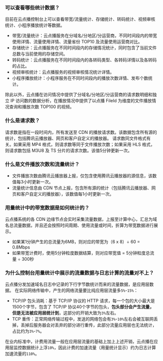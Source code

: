 ### 可以查看哪些统计数据？
目前在云点播控制台上可以查看带宽/流量统计、存储统计、转码统计、视频审核统计、小程序播放统计等数据。

- 带宽/流量统计：云点播服务在分域名/分地区/分运营商，不同时间段内的带宽使用详情、流量使用详情、流量省份 TOP10 及流量使用运营商对比。
- 存储统计：云点播服务在不同时间段内的存储情况统计，同时包含了当前文件总数与当前使用的存储空间。
- 转码统计：云点播服务在不同时间段内的各转码类型、各转码详情以及各转码的占比。
- 视频审核统计：云点播服务的视频审核情况统计详情。
- 小程序播放统计：小程序服务在不同时间段内的播放次数详情、发布个数统计。

除此以外，云点播在访问情况中提供了分域名/分地区/分运营商的请求数明细和独立 IP 访问数的数据分析，在播放情况中提供了以点播 FileId 为维度的文件播放情况查询和播放次数 TOP100 的视频。

### 什么是请求数？

请求数是指在一段时间内，所有发送至 CDN 的播放请求数。该数据包含所有源的统计，包括腾讯云播放器、网页和客户自定义的播放器。
请求数同文件格式有关。如果采用 MP4 格式，则请求数等同于文件播放次数；如果采用 HLS 格式，则请求数包括 M3U8 及 TS 分片的请求次数。该值5分钟更新一次。

### 什么是文件播放次数和流量统计？
- 文件播放次数由腾讯云播放器上报，仅包含使用腾讯云播放器的源信息，该数值每3小时更新一次。
- 流量统计信息由 CDN 节点上报，包含所有源的统计（包括腾讯云播放器、网页和客户自定义的播放器），该数值每1小时更新一次。

### 用量统计中的带宽数据是如何统计的？
云点播系统的各 CDN 边缘节点会实时采集流量数据，上报至计算中心，汇总为域名总流量数据，并且还会按照时间周期、使用流量或时间，折算为带宽数据进行展示。
- 如果某1分钟产生的总流量为6MB，则对应的带宽为（6 x 8）÷ 60 = 0.8Mbps
- 如果带宽计费时，使用5分钟粒度数据结算，则对应带宽值 = 5分钟粒度总流量 ÷ 300秒


### 为什么控制台用量统计中展示的流量数据与日志计算的流量对不上？

云点播分发加速域名日志中记录的下行字节数统计而来的流量数据，是应用层数据。
在实际网络传输中，产生的网络流量要比纯应用层流量多`5%`-`15%`：

- TCP/IP 包头消耗：基于 TCP/IP 协议的 HTTP 请求，每一个包的大小最大是1500个字节，包含了 TCP/IP 协议40个字节的包头，**包头部分会产生流量，但是无法被应用层统计到**，这部分的开销大致为`3%`左右。
- TCP 重传：正常网络传输过程中，发送的网络包会有`3%`-`10%`左右会被互联网丢掉，丢掉后服务器会对丢弃的部分进行重传，此部分流量应用层也无法统计，占比约为`3%`-`7%`。

在业内标准中，计费用流量一般在应用层流量的基础上加上上述开销，云点播在应用层监控数据统计上浮`10%`，因此计费的加速流量（用量统计显示）约为日志计算加速流量的`110%`。




